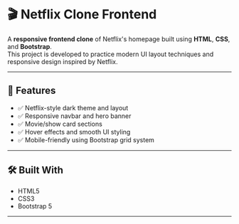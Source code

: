# 🎬 Netflix Clone Frontend

A **responsive frontend clone** of Netflix's homepage built using **HTML**, **CSS**, and **Bootstrap**.  
This project is developed to practice modern UI layout techniques and responsive design inspired by Netflix.

---

## 🚀 Features

- ✅ Netflix-style dark theme and layout
- ✅ Responsive navbar and hero banner
- ✅ Movie/show card sections
- ✅ Hover effects and smooth UI styling
- ✅ Mobile-friendly using Bootstrap grid system

---

## 🛠️ Built With

- HTML5  
- CSS3  
- Bootstrap 5

---
